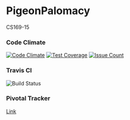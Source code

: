 # PigeonPalomacy
CS169-15

### Code Climate

[![Code Climate](https://codeclimate.com/repos/56e3c270e048ef007201368e/badges/2078f5c947142616f41d/gpa.svg)](https://codeclimate.com/repos/56e3c270e048ef007201368e/feed)
[![Test Coverage](https://codeclimate.com/repos/56e3c270e048ef007201368e/badges/2078f5c947142616f41d/coverage.svg)](https://codeclimate.com/repos/56e3c270e048ef007201368e/coverage)
[![Issue Count](https://codeclimate.com/repos/56e3c270e048ef007201368e/badges/2078f5c947142616f41d/issue_count.svg)](https://codeclimate.com/repos/56e3c270e048ef007201368e/feed)

### Travis CI
![Build Status](https://travis-ci.org/bicro/PigeonPalomacy.svg?branch=dev)

### Pivotal Tracker
[Link](https://www.pivotaltracker.com/n/projects/1546011)